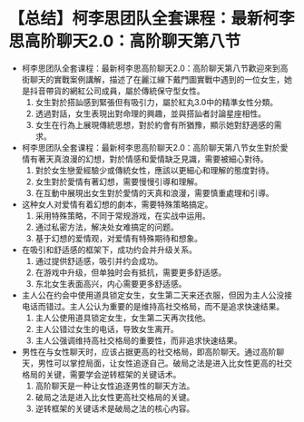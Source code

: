 # 【总结】柯李思团队全套课程：最新柯李思高阶聊天2.0：高阶聊天第八节

-   柯李思团队全套课程：最新柯李思高阶聊天2.0：高阶聊天第八节歡迎來到高街聊天的實戰案例講解，描述了在麗江線下戴門圖實戰中遇到的一位女生，她是抖音帶貨的網紅公司成員，屬於傳統保守型女性。
    1.  女生對於搭訕感到緊張但有吸引力，屬於紅丸3.0中的精準女性分類。
    2.  透過對話，女生表現出對命理的興趣，並與搭訕者討論星座相性。
    3.  女生在行為上展現傳統思想，對於約會有所猶豫，顯示她對舒適感的需求。
-   柯李思团队全套课程：最新柯李思高阶聊天2.0：高阶聊天第八节女生對於愛情有著天真浪漫的幻想，對於情感和愛情缺乏見識，需要被細心對待。
    1.  對於女生戀愛經驗少或傳統女性，應該以更細心和理解的態度對待。
    2.  女生對於愛情有著幻想，需要慢慢引導和理解。
    3.  在互動中展現出女生對於愛情的天真和浪漫，需要慎重處理和引導。
-   这种女人对爱情有着幻想的劇本，需要特殊策略搞定。
    1.  采用特殊策略，不同于常规游戏，在实战中运用。
    2.  通过私密方法，解决处女难搞定的问题。
    3.  基于幻想的爱情观，对爱情有特殊期待和想象。
-   在吸引和舒适感的框架下，成功约会并升级关系。
    1.  通过提供舒适感，吸引并约会成功。
    2.  在游戏中升级，但单独时会有抵抗，需要更多舒适感。
    3.  东北女生表面高兴，内心需要更多舒适感。
-   主人公在约会中使用道具锁定女生，女生第二天来还衣服，但因为主人公没接电话而错过。主人公认为重要的是维持高社交格局，而不是追求快速结果。
    1.  主人公使用道具锁定女生，女生第二天再次找他。
    2.  主人公错过女生的电话，导致女生离开。
    3.  主人公强调维持高社交格局的重要性，而非追求快速结果。
-   男性在与女性聊天时，应该占据更高的社交格局，即高阶聊天。通过高阶聊天，男性可以掌控局面，让女性追逐自己。破局之法是进入比女性更高的社交格局的关键，需要学会逆转框架的关键话术。
    1.  高阶聊天是一种让女性追逐男性的聊天方法。
    2.  破局之法是进入比女性更高社交格局的关键。
    3.  逆转框架的关键话术是破局之法的核心内容。